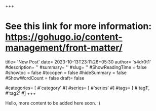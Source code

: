 +++
# See this link for more information: https://gohugo.io/content-management/front-matter/
title= 'New Post'
date= 2023-10-13T23:11:26+05:30
author= 's4dr0t1'
#description= ''
#summary= ''
#slug= ''
#ShowReadingTime = false
#showtoc = false
#tocopen = false
#hideSummary = false
#ShowWordCount = false
draft= false

#categories= [
    #'category'
#]
#series= [
    #'series'
#]
#tags= [
    #'tag1',
    #'tag2'
#]
+++

Hello, more content to be added here soon. :)
